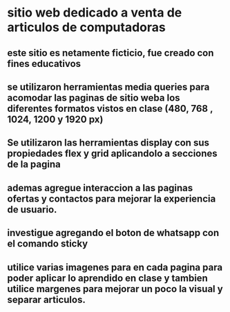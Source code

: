 # sitio web dedicado a venta de articulos de computadoras

## este sitio es netamente ficticio, fue creado con fines educativos

## se utilizaron herramientas media queries para acomodar las paginas de sitio weba los diferentes formatos vistos en clase (480, 768 , 1024, 1200 y 1920 px)
## Se utilizaron las herramientas display con sus propiedades flex y grid aplicandolo a secciones de la pagina
## ademas agregue interaccion a las paginas ofertas y contactos para mejorar la experiencia de usuario.
## investigue agregando el boton de whatsapp con el comando sticky
## utilice varias imagenes para en cada pagina para poder aplicar lo aprendido en clase y tambien utilice margenes para mejorar un poco la visual y separar articulos. 